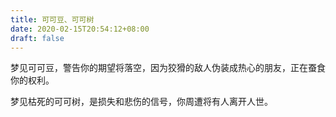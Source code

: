 ```yaml
---
title: 可可豆、可可树
date: 2020-02-15T20:54:12+08:00
draft: false
---
```


梦见可可豆，警告你的期望将落空，因为狡猾的敌人伪装成热心的朋友，正在蚕食你的权利。

梦见枯死的可可树，是损失和悲伤的信号，你周遭将有人离开人世。


